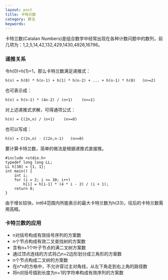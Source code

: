 ```yaml
---
layout: post
title: 卡特兰数
category: 算法
keywords:
---
```


卡特兰数(Catalan Numbers)是组合数学中经常出现在各种计数问题中的数列，前几项为：1,2,5,14,42,132,429,1430,4826,16796。

### 递推关系

令h(0)=h(1)=1，那么卡特兰数满足递推式：

```
h(n) = h(0) * h(n-1) + h(1) * h(n-2) + ... + h(n-1) * h(0)   (n>=2)
```

也可表示成：

```
h(n) = h(n-1) * (4n-2) / (n+1)    (n>=1)
```

对上述递推式求解，可得通项公式：

```
h(n) = C(2n,n) / (n+1)    (n>=0)
```

也可以写成：

```
h(n) = C(2n,n) - C(2n,n-1)   (n>=0)
```

要计算卡特兰数，简单的做法是根据递推式直接推。

```
#include <stdio.h>
typedef long long LL;
LL h[30] = {1, 1};
int main() {
    int i;
    for (i = 2; i <= 30; i++)
        h[i] = h[i-1] * (4 * i - 2) / (i + 1);
    return 0;
}
```

由于增长较快，int64范围内所能表示的最大卡特兰数为h(33)，往后的卡特兰数需用高精。

### 卡特兰数的应用

- n对括号构成有效括号序列的方案数
- n个节点构成有效二叉查找树的方案数
- 含有n+1个叶子节点的满二叉树方案数
- 通过顶点连线的方式将凸n+2边形划分成三角形的方案数
- n个节点构成二叉树的方案数
- 在n*n的方格中，不允许穿过主对角线，从左下角走到右上角的路径数
- 将n对括号插到长度为n+1的字符串构成有效序列的方案数
